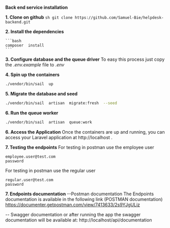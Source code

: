   **Back end service installation**

 **1. **Clone on github****
	```sh
	git clone https://github.com/Samuel-Bie/helpdesk-backend.git
	```

**2. **Install the dependencies****

	```bash
	composer  install
	```
**3. Configure database and the queue driver**
To easy this process just copy the *.env.example* file to *.env*

 **4. Spin up the containers**
```bash
./vendor/bin/sail  up
```
 **5. Migrate the database and seed**
```bash
./vendor/bin/sail  artisan  migrate:fresh  --seed
```
 **6. Run the queue worker**
```bash
./vendor/bin/sail  artisan  queue:work
```
 **6. Access the Application**
Once the containers are up and running, you can access your Laravel application at http://localhost .

 **7. Testing the endpoints**
For testing in postman use the employee user
```
employee.user@test.com
password
```
For testing in postman use the regular user
```
regular.user@test.com
password
```
 **7. Endpoints documentation**
--Postman documentation
The Endpoints documentation is available in the following link (POSTMAN documentation)
https://documenter.getpostman.com/view/7413633/2s9YJgULiz

-- Swagger documentation
or after running the app the swagger documentation will be  available at:
http://localhost/api/documentation
